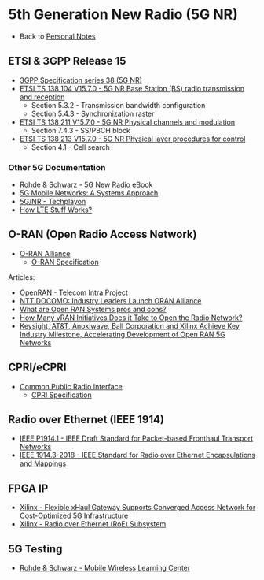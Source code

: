 # 5th Generation New Radio (5G NR)

- Back to [Personal Notes](README.md)

## ETSI & 3GPP Release 15

- [3GPP Specification series 38 (5G NR)][3GPP_38]
- [ETSI TS 138 104 V15.7.0 - 5G NR Base Station (BS) radio transmission and reception][138_104]
  - Section 5.3.2 - Transmission bandwidth configuration
  - Section 5.4.3 - Synchronization raster
- [ETSI TS 138 211 V15.7.0 - 5G NR Physical channels and modulation][138_211]
  - Section 7.4.3 - SS/PBCH block
- [ETSI TS 138 213 V15.7.0 - 5G NR Physical layer procedures for control][138_213]
  - Section 4.1 - Cell search

[3GPP_38]: https://www.3gpp.org/DynaReport/38-series.htm
[138_104]: https://www.etsi.org/deliver/etsi_ts/138100_138199/138104/15.07.00_60/ts_138104v150700p.pdf
[138_211]: https://www.etsi.org/deliver/etsi_ts/138200_138299/138211/15.07.00_60/ts_138211v150700p.pdf
[138_213]: https://www.etsi.org/deliver/etsi_ts/138200_138299/138213/15.07.00_60/ts_138213v150700p.pdf

### Other 5G Documentation

- [Rohde & Schwarz - 5G New Radio eBook](https://gloris.rohde-schwarz.com/ebooks/5G)
- [5G Mobile Networks: A Systems Approach](https://5g.systemsapproach.org/)
- [5G/NR - Techplayon](http://www.techplayon.com/5gnr/)
- [How LTE Stuff Works?](http://howltestuffworks.blogspot.com/)

## O-RAN (Open Radio Access Network)

- [O-RAN Alliance](https://www.o-ran.org/)
  - [O-RAN Specification](https://www.o-ran.org/specifications)

Articles:

- [OpenRAN - Telecom Intra Project][1]
- [NTT DOCOMO: Industry Leaders Launch ORAN Alliance][2]
- [What are Open RAN Systems pros and cons?][3]
- [How Many vRAN Initiatives Does it Take to Open the Radio Network?][4]
- [Keysight, AT&T, Anokiwave, Ball Corporation and Xilinx Achieve Key Industry Milestone, Accelerating Development of Open RAN 5G Networks][5]

[1]: https://telecominfraproject.com/openran/
[2]: https://www.asiaone.com/business/ntt-docomo-industry-leaders-launch-oran-alliance
[3]: https://wade4wireless.com/2018/07/05/what-are-open-ran-systems-pros-and-cons/
[4]: https://www.sdxcentral.com/articles/opinion-editorial/many-vran-initiatives-take-open-radio-network/2018/02/
[5]: https://about.keysight.com/en/newsroom/pr/2019/14feb-nr19011.shtml

## CPRI/eCPRI

- [Common Public Radio Interface](http://www.cpri.info/)
  - [CPRI Specification](http://www.cpri.info/spec.html)

## Radio over Ethernet (IEEE 1914)

- [IEEE P1914.1 - IEEE Draft Standard for Packet-based Fronthaul Transport Networks][1914.1]
- [IEEE 1914.3-2018 - IEEE Standard for Radio over Ethernet Encapsulations and Mappings][1914.3]

[1914.1]: https://standards.ieee.org/project/1914_1.html
[1914.3]: https://standards.ieee.org/content/ieee-standards/en/standard/1914_3-2018.html

## FPGA IP

- [Xilinx - Flexible xHaul Gateway Supports Converged Access Network for Cost-Optimized 5G Infrastructure][xHaul]
- [Xilinx - Radio over Ethernet (RoE) Subsystem][RoE]

[xHaul]: https://forums.xilinx.com/t5/Adaptable-Advantage-Blog/Flexible-xHaul-Gateway-Supports-Converged-Access-Network-for/ba-p/952216
[RoE]: https://www.xilinx.com/products/intellectual-property/ef-di-roe-framer.html

## 5G Testing

- [Rohde & Schwarz - Mobile Wireless Learning Center](https://www.mobilewirelesstesting.com/)
